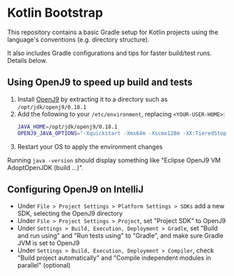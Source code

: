 # Kotlin Bootstrap

This repository contains a basic Gradle setup for Kotlin projects using the language's conventions (e.g. directory structure).

It also includes Gradle configurations and tips for faster build/test runs. Details below.

## Using OpenJ9 to speed up build and tests

1. Install [OpenJ9](https://adoptopenjdk.net/releases.html?jvmVariant=openj9) by extracting it to a directory such as `/opt/jdk/openj9/0.18.1`
1. Add the following to your `/etc/environment`, replacing `<YOUR-USER-HOME>`:
    ```sh
    JAVA_HOME=/opt/jdk/openj9/0.18.1
    OPENJ9_JAVA_OPTIONS="-Xquickstart -Xms64m -Xscmx128m -XX:TieredStopAtLevel=1 -Xshareclasses -Xshareclasses:cacheDir=<YOUR-USER-HOME>/.javasharedresources"
    ```
1. Restart your OS to apply the environment changes

Running `java -version` should display something like "Eclipse OpenJ9 VM AdoptOpenJDK (build ...)".

## Configuring OpenJ9 on IntelliJ

* Under `File > Project Settings > Platform Settings > SDKs` add a new SDK, selecting the OpenJ9 directory
* Under `File > Project Settings > Project`, set "Project SDK" to OpenJ9
* Under `Settings > Build, Execution, Deployment > Gradle`, set "Build and run using" and "Run tests using" to "Gradle", and make sure Gradle JVM is set to OpenJ9
* Under `Settings > Build, Execution, Deployment > Compiler`, check "Build project automatically" and "Compile independent modules in parallel" (optional)
